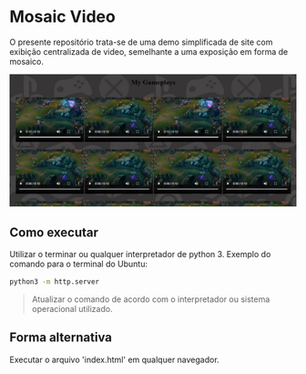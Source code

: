 # Mosaic Video

O presente repositório trata-se de uma demo simplificada de site com exibição centralizada de video,
semelhante a uma exposição em forma de mosaico.

![Screenshot](media/screenshot.png)

## Como executar

Utilizar o terminar ou qualquer interpretador de python 3.
Exemplo do comando para o terminal do Ubuntu:

```bash
python3 -m http.server
```

> Atualizar o comando de acordo com o interpretador ou sistema operacional utilizado.

## Forma alternativa

Executar o arquivo 'index.html' em qualquer navegador.